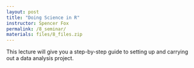 ```yaml
---
layout: post
title: "Doing Science in R"
instructor: Spencer Fox
permalink: /8_seminar/
materials: files/8_files.zip
---
```


This lecture will give you a step-by-step guide to setting up and carrying out a data analysis project.
